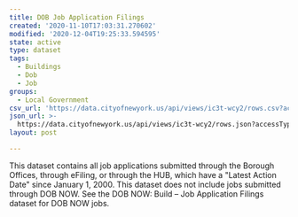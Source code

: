 ```yaml
---
title: DOB Job Application Filings
created: '2020-11-10T17:03:31.270602'
modified: '2020-12-04T19:25:33.594595'
state: active
type: dataset
tags:
  - Buildings
  - Dob
  - Job
groups:
  - Local Government
csv_url: 'https://data.cityofnewyork.us/api/views/ic3t-wcy2/rows.csv?accessType=DOWNLOAD'
json_url: >-
  https://data.cityofnewyork.us/api/views/ic3t-wcy2/rows.json?accessType=DOWNLOAD
layout: post

---
```

This dataset contains all job applications submitted through the Borough Offices, through eFiling, or through the HUB, which have a "Latest Action Date" since January 1, 2000. This dataset does not include jobs submitted through DOB NOW. See the DOB NOW: Build – Job Application Filings dataset for DOB NOW jobs.
